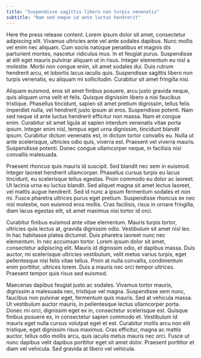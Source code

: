 ```yaml
---
title: "Suspendisse sagittis libero non turpis venenatis"
subtitle: "Nam sed neque id ante luctus hendrerit"
---
```


Here the press release content. Lorem ipsum dolor sit amet, consectetur adipiscing elit. Vivamus ultricies ante vel ante sodales dapibus. Nunc mollis vel enim nec aliquam. Cum sociis natoque penatibus et magnis dis parturient montes, nascetur ridiculus mus. In et feugiat purus. Suspendisse at elit eget mauris pulvinar aliquam ut in risus. Integer elementum eu nisl a molestie. Morbi non congue enim, sit amet sodales dui. Duis rutrum hendrerit arcu, et lobortis lacus iaculis quis. Suspendisse sagittis libero non turpis venenatis, eu aliquam mi sollicitudin. Curabitur sit amet fringilla nisi.

Aliquam euismod, eros sit amet finibus posuere, arcu justo gravida neque, quis aliquam urna velit et felis. Quisque dignissim libero a nisi faucibus tristique. Phasellus tincidunt, sapien sit amet pretium dignissim, tellus felis imperdiet nulla, vel hendrerit justo ipsum at eros. Suspendisse potenti. Nam sed neque id ante luctus hendrerit efficitur non massa. Nam et congue enim. Curabitur sit amet ligula at sapien interdum venenatis vitae porta ipsum. Integer enim nisl, tempus eget urna dignissim, tincidunt blandit ipsum. Curabitur dictum venenatis est, in dictum tortor convallis eu. Nulla ut ante scelerisque, ultricies odio quis, viverra est. Praesent vel viverra mauris. Suspendisse potenti. Donec congue ullamcorper neque, in facilisis nisi convallis malesuada.

Praesent rhoncus quis mauris id suscipit. Sed blandit nec sem in euismod. Integer laoreet hendrerit ullamcorper. Phasellus cursus turpis eu lacus tincidunt, eu scelerisque tellus egestas. Proin commodo eu dolor ac laoreet. Ut lacinia urna eu luctus blandit. Sed aliquet magna sit amet lectus laoreet, vel mattis augue hendrerit. Sed id nunc a ipsum fermentum sodales et non mi. Fusce pharetra ultrices purus eget pretium. Suspendisse rhoncus ex nec nisl molestie, non euismod eros mollis. Cras facilisis, risus in ornare fringilla, diam lacus egestas elit, sit amet maximus nisi tortor id orci.

Curabitur finibus euismod ante vitae elementum. Mauris turpis tortor, ultricies quis lectus at, gravida dignissim odio. Vestibulum sit amet nisl leo. In hac habitasse platea dictumst. Duis pharetra laoreet nunc nec elementum. In nec accumsan tortor. Lorem ipsum dolor sit amet, consectetur adipiscing elit. Mauris id dignissim odio, et dapibus massa. Duis auctor, mi scelerisque ultricies vestibulum, velit metus varius turpis, eget pellentesque nisi felis vitae tellus. Proin at nulla convallis, condimentum enim porttitor, ultrices lorem. Duis a mauris nec orci tempor ultrices. Praesent tempor quis risus sed euismod.

Maecenas dapibus feugiat justo ac sodales. Vivamus tortor mauris, dignissim a malesuada nec, tristique vel magna. Suspendisse sem nunc, faucibus non pulvinar eget, fermentum quis mauris. Sed at vehicula massa. Ut vestibulum auctor mauris, in pellentesque lectus ullamcorper porta. Donec mi orci, dignissim eget ex in, consectetur scelerisque est. Quisque finibus posuere ex, in consectetur sapien commodo et. Vestibulum id mauris eget nulla cursus volutpat eget et est. Curabitur mollis arcu non elit tristique, eget dignissim risus maximus. Cras efficitur, magna ac mattis auctor, tellus odio mollis arcu, quis iaculis metus mauris nec orci. Fusce ut nunc dapibus velit dapibus porttitor eget sit amet dolor. Praesent porttitor et diam vel vehicula. Sed gravida at libero vel vehicula.
